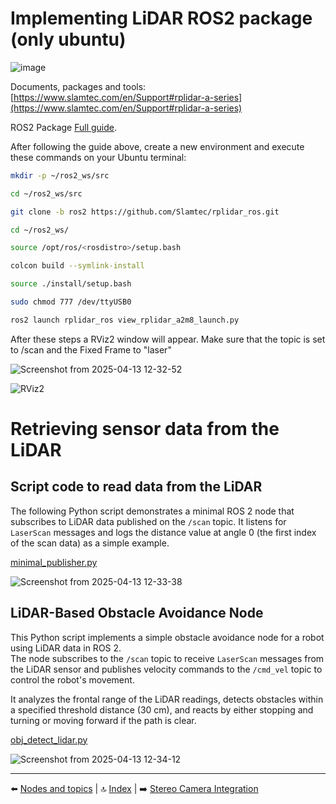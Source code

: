 # Implementing LiDAR ROS2 package (only ubuntu)
![image](https://github.com/user-attachments/assets/bb9dfcd6-6884-4252-855d-483c64913795)

Documents, packages and tools: [https://www.slamtec.com/en/Support#rplidar-a-series](https://www.slamtec.com/en/Support#rplidar-a-series)

ROS2 Package [Full guide](https://github.com/Slamtec/rplidar_ros/tree/ros2).

After following the guide above, create a new environment and execute these commands on your Ubuntu terminal:

````bash
mkdir -p ~/ros2_ws/src
````
````bash
cd ~/ros2_ws/src
````
````bash
git clone -b ros2 https://github.com/Slamtec/rplidar_ros.git
````
````bash
cd ~/ros2_ws/
````
````bash
source /opt/ros/<rosdistro>/setup.bash
````
````bash
colcon build --symlink-install
````
````bash
source ./install/setup.bash
````
````bash
sudo chmod 777 /dev/ttyUSB0
````
````bash
ros2 launch rplidar_ros view_rplidar_a2m8_launch.py
````
After these steps a RViz2 window will appear. Make sure that the topic is set to /scan and the Fixed Frame to "laser"

![Screenshot from 2025-04-13 12-32-52](https://github.com/user-attachments/assets/d55d1b3a-c6bc-4b53-975a-cf20d37777aa)


![RViz2](https://github.com/user-attachments/assets/6adccf89-6fe4-4c80-ada2-616be50cbd76)

# Retrieving sensor data from the LiDAR

## Script code to read data from the LiDAR

The following Python script demonstrates a minimal ROS 2 node that subscribes to LiDAR data published on the `/scan` topic. It listens for `LaserScan` messages and logs the distance value at angle 0 (the first index of the scan data) as a simple example.

[minimal_publisher.py](Scripts/LiDAR/minimal_publisher.py)

![Screenshot from 2025-04-13 12-33-38](https://github.com/user-attachments/assets/07ff02bc-0f49-4b06-a879-d4ff9a1f7cb6)


## LiDAR-Based Obstacle Avoidance Node

This Python script implements a simple obstacle avoidance node for a robot using LiDAR data in ROS 2.  
The node subscribes to the `/scan` topic to receive `LaserScan` messages from the LiDAR sensor and publishes velocity commands to the `/cmd_vel` topic to control the robot's movement.

It analyzes the frontal range of the LiDAR readings, detects obstacles within a specified threshold distance (30 cm), and reacts by either stopping and turning or moving forward if the path is clear.

[obj_detect_lidar.py](Scripts/LiDAR/obj_detect_lidar.py)

![Screenshot from 2025-04-13 12-34-12](https://github.com/user-attachments/assets/057add27-a50d-40a3-aca2-d6dbdd1155c0)

---

⬅️ [Nodes and topics](02_nodes_topics.md) | 🔝 [Index](README.md) | ➡️ [Stereo Camera Integration](04_stereo_cam.md)
